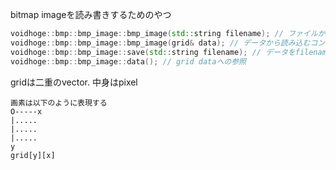 bitmap imageを読み書きするためのやつ

```cpp
voidhoge::bmp::bmp_image::bmp_image(std::string filename); // ファイルから読み込むコンストラクタ
voidhoge::bmp::bmp_image::bmp_image(grid& data); // データから読み込むコンストラクタ
voidhoge::bmp::bmp_image::save(std::string filename); // データをfilenameとして保存
voidhoge::bmp::bmp_image::data(); // grid dataへの参照
```
gridは二重のvector. 中身はpixel

```
画素は以下のように表現する
O-----x
|.....
|.....
|.....
y
grid[y][x]
```
